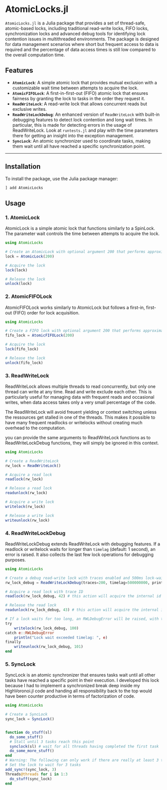 # AtomicLocks.jl

`AtomicLocks.jl` is a Julia package that provides a set of thread-safe, atomic-based locks, including traditional read-write locks, FIFO locks, synchronization locks and advanced debug tools for identifying lock contention issues in multithreaded environments. The package is designed for data management scenarios where short but frequent access to data is required and the percentage of data access times is still low compared to the overall computation time.

## Features

- **`AtomicLock`**: A simple atomic lock that provides mutual exclusion with a customizable wait time between attempts to acquire the lock.
- **`AtomicFIFOLock`**: A first-in-first-out (FIFO) atomic lock that ensures fairness by granting the lock to tasks in the order they request it.
- **`ReadWriteLock`**: A read-write lock that allows concurrent reads but exclusive writes.
- **`ReadWriteLockDebug`**: An enhanced version of `ReadWriteLock` with built-in debugging features to detect lock contention and long wait times. In particular, this is made for detecting errors in the usage of ReadWriteLock. Look at `runtests.jl` and play with the time parameters there for getting an insight into the exception management.
- **`SyncLock`**: An atomic synchronizer used to coordinate tasks, making them wait until all have reached a specific synchronization point.

---

## Installation

To install the package, use the Julia package manager:

```julia
] add AtomicLocks
```

## Usage

### 1. AtomicLock

AtomicLock is a simple atomic lock that functions similarly to a SpinLock. The parameter wait controls the time between attempts to acquire the lock.

```julia
using AtomicLocks

# Create an AtomicLock with optional argument 200 that performs approximately 200 simple calculations between two tries to acquire the lock
lock = AtomicLock(200)

# Acquire the lock
lock(lock)

# Release the lock
unlock(lock)
```

### 2. AtomicFIFOLock

AtomicFIFOLock works similarly to AtomicLock but follows a first-in, first-out (FIFO) order for lock acquisition.

```julia
using AtomicLocks

# Create a FIFO lock with optional argument 200 that performs approximately 200 simple calculations between two tries to acquire the lock
fifo_lock = AtomicFIFOLock(200)

# Acquire the lock
lock(fifo_lock)

# Release the lock
unlock(fifo_lock)
```

### 3. ReadWriteLock

ReadWriteLock allows multiple threads to read concurrently, but only one thread can write at any time. Read and write exclude each other. This is particularly useful for managing data with frequent reads and occasional writes, when data access takes only a very small percentage of the code.

The ReadWriteLock will avoid freuent yielding or context switching unless the ressources get stalled in one of the threads. This makes it possible to have many frequent readlocks or writelocks without creating much overhead to the computation.

you can provide the same arguments to ReadWriteLock functions as to ReadWriteLockDebug functions, they will simply be ignored in this context.

```julia
using AtomicLocks

# Create a ReadWriteLock
rw_lock = ReadWriteLock()

# Acquire a read lock
readlock(rw_lock)

# Release a read lock
readunlock(rw_lock)

# Acquire a write lock
writelock(rw_lock)

# Release a write lock
writeunlock(rw_lock)
```

### 4. ReadWriteLockDebug

ReadWriteLockDebug extends ReadWriteLock with debugging features. If a readlock or writelock waits for longer than `timelag` (default: 1 second), an error is raised. It also collects the last few lock operations for debugging purposes.

```julia
using AtomicLocks

# Create a debug read-write lock with traces enabled and 500ms lock-waiting-time before throwing an exception.
rw_lock_debug = ReadWriteLockDebug(traces=200, timelag=500000000, print=true, location="ModuleA")

# Acquire a read lock with trace ID
readlock(rw_lock_debug, 42) # this action will acquire the internal id 42

# Release the read lock
readunlock(rw_lock_debug, 43) # this action will acquire the internal id 42

# If a lock waits for too long, an RWLDebugError will be raised, with trace information:
try
    writelock(rw_lock_debug, 100)
catch e::RWLDebugError
    println("Lock wait exceeded timelag: ", e)
finally
    writeunlock(rw_lock_debug, 101)
end
```

### 5. SyncLock

SyncLock is an atomic synchronizer that ensures tasks wait until all other tasks have reached a specific point in their execution. I developed this lock because I had to implement a synchronized break deep inside my HighVoronoi.jl code and handing all responsibility back to the top would have been counter productive in terms of factorization of code. 

```julia
using AtomicLocks

# Create a SyncLock
sync_lock = SyncLock()


function do_stuff(sl)
  do_some_stuff()
  # Stall until 3 tasks reach this point
  synclock(sl) # wait for all threads having completed the first task
  do_some_more_stuff()
end
# Warning: The following can only work if there are really at least 3 threads available in Threads.nthreads() and there are three threads available in your OS!!
# Set the lock to wait for 3 tasks
add_sync!(sync_lock, 3)
Threads@threads for i in 1:3
  do_stuff(sync_lock)
end

```

